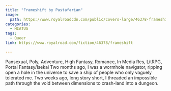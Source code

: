 ```yaml
---
title: "Frameshift by Pastafarian"
image:
  path: https://www.royalroadcdn.com/public/covers-large/46378-frameshift-magic-math-and-not-enough-context.jpg
categories:
  - HIATUS
tags:
  - Queer
link: https://www.royalroad.com/fiction/46378/frameshift

---
```

Pansexual, Poly, Adventure, High Fantasy, Romance, In Media Res, LitRPG, Portal Fantasy/Isekai
Two months ago, I was a wormhole navigator, ripping open a hole in the universe to save a ship of people who only vaguely tolerated me. Two weeks ago, long story short, I threaded an impossible path through the void between dimensions to crash-land into a dungeon. 




